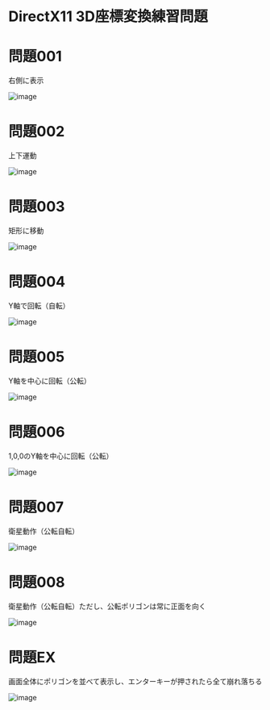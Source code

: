 # DirectX11 3D座標変換練習問題

# 問題001
右側に表示  

![image](https://user-images.githubusercontent.com/29562713/41209475-d316ae9a-6d66-11e8-9043-3cbc48d523f5.png)

# 問題002 
上下運動

![image](https://user-images.githubusercontent.com/29562713/41445011-878c23ce-7081-11e8-8ae6-c4152ade94e3.png)

# 問題003 
矩形に移動

![image](https://user-images.githubusercontent.com/29562713/41445032-b3141d12-7081-11e8-9a0f-8750b695bf21.png)

# 問題004 
Y軸で回転（自転）

![image](https://user-images.githubusercontent.com/29562713/41445062-e7b15c38-7081-11e8-82d4-a374ff986864.png)

# 問題005 
Y軸を中心に回転（公転）

![image](https://user-images.githubusercontent.com/29562713/41445071-fbe164be-7081-11e8-8064-5e3014950f73.png)

# 問題006 
1,0,0のY軸を中心に回転（公転）

![image](https://user-images.githubusercontent.com/29562713/41445136-65cd84e8-7082-11e8-82cf-deaefbb261e3.png)

# 問題007 
衛星動作（公転自転）

![image](https://user-images.githubusercontent.com/29562713/41445182-c60f31e4-7082-11e8-81de-45a261cf3754.png)

# 問題008 
衛星動作（公転自転）ただし、公転ポリゴンは常に正面を向く

![image](https://user-images.githubusercontent.com/29562713/41445199-e3a51854-7082-11e8-8773-0ad79ae912a2.png)

# 問題EX
画面全体にポリゴンを並べて表示し、エンターキーが押されたら全て崩れ落ちる

![image](https://user-images.githubusercontent.com/29562713/41445241-2e414c48-7083-11e8-89b3-1e007bac57e2.png)
